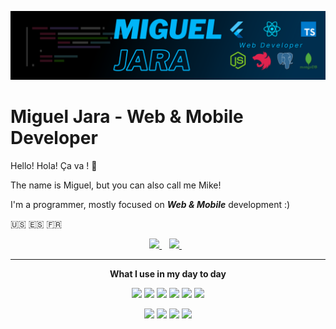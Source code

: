 ![Main Picture](https://github.com/Miguel-A-Jara/Miguel-A-Jara/blob/main/MiguelJara-Banner.png?raw=true)



<h1>
  Miguel Jara - Web & Mobile Developer
</h1>

<p>
  Hello! Hola! Ça va ! 🤘 
  
  The name is Miguel, but you can also call me Mike!
  
  I'm a programmer, mostly focused on <strong><i>Web & Mobile</i></strong> development :)

  🇺🇸 🇪🇸 🇫🇷
</p>

<!-- NOTE: Socials -->
<p align='center'>
  <!-- NOTE: LinkedIn -->
  <a href="https://www.linkedin.com/in/miguel-a-jara/">
    <img src="https://img.shields.io/badge/linkedin-%230077B5.svg?&style=for-the-badge&logo=linkedin&logoColor=white" />
  </a>&nbsp;&nbsp;
  <!-- NOTE: StackOverflow -->
  <a href="https://stackoverflow.com/users/17843903/miguel-jara">
    <img src="https://img.shields.io/badge/stackoverflow-F58025.svg?&style=for-the-badge&logo=stackoverflow&logoColor=white" />        
  </a>&nbsp;&nbsp;
</p>

<hr />

<!-- NOTE: Programming Languages -->
<p align='center'>
  <b>What I use in my day to day</b>
</p>
<p align='center'>

  <!-- NOTE: JavaScript -->
  <img width=50 src="https://cdn.jsdelivr.net/gh/devicons/devicon/icons/javascript/javascript-original.svg" />

  <!-- NOTE: TypeScript -->
  <img width=50 src="https://cdn.jsdelivr.net/gh/devicons/devicon/icons/typescript/typescript-original.svg" />
          
  <!-- NOTE: React -->
  <img width=50 src="https://cdn.jsdelivr.net/gh/devicons/devicon/icons/react/react-original.svg" />

  <!-- NOTE: Dart -->
  <img width=50 src="https://cdn.jsdelivr.net/gh/devicons/devicon/icons/dart/dart-original.svg" />
          
  <!-- NOTE: Flutter -->
  <img width=50 src="https://cdn.jsdelivr.net/gh/devicons/devicon/icons/flutter/flutter-original.svg" />
          
  <!-- NOTE: Docker -->
  <img width=50 src="https://cdn.jsdelivr.net/gh/devicons/devicon/icons/docker/docker-plain-wordmark.svg" />  
</p>

<!-- NOTE: Setup -->
<p align='center'>

  <!-- NOTE: Visual Studio Code -->
  <img width=50 src="https://cdn.jsdelivr.net/gh/devicons/devicon/icons/vscode/vscode-original.svg" />

  <!-- NOTE: Linux -->
  <img width=50 src="https://cdn.jsdelivr.net/gh/devicons/devicon/icons/linux/linux-original.svg" />
  
  <!-- NOTE: Git -->
  <img width=50 src="https://cdn.jsdelivr.net/gh/devicons/devicon/icons/git/git-original.svg" />
  
  <!-- NOTE: GitHub -->
  <img width=50 src="https://cdn.jsdelivr.net/gh/devicons/devicon/icons/github/github-original.svg" />
</p>

